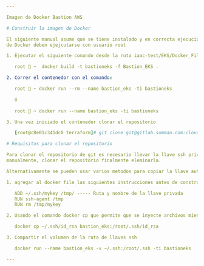 ```yaml
---

Imagen de Docker Bastion AWS

# Construir la imagen de Docker

El siguiente manual asume que se tiene instalado y en correcta ejecución Docker. Si el SO es una distribución basada en RHEL, los comandos
de Docker deben ejejcutarse con usuario root

1. Ejecutar el siguiente comando desde la ruta iaac-test/EKS/Docker_File/

   root  ~  docker build -t bastioneks -f Bastion_EKS .

2. Correr el contenedor con el comando:

   root  ~ docker run --rm --name bastion_eks -ti bastioneks

   ó
 
   root  ~ docker run --name bastion_eks -ti bastioneks

3. Una vez iniciado el contenedor clonar el repositorio

   [root@c8e01c341dc0 terraform]# git clone git@gitlab.summan.com:cloud_solutions/iaac-test.git

# Requisitos para clonar el repositorio

Para clonar el repositorio de git es necesario llevar la llave ssh privada al contenedor, por temas de seguridad recomiendo copiar la llave
manualmente, clonar el repositorio finalmente eleminarla.

Alternativamente se pueden usar varios metodos para copiar la llave automaticamente.

1. agregar al docker file las siguientes instrucciones antes de construir la imagen

   ADD ~/.ssh/mykey /tmp/ ----- Ruta y nombre de la llave privada
   RUN ssh-agent /tmp
   RUN rm /tmp/mykey

2. Usando el comando docker cp que permite que se inyecte archivos mientras se está ejecutando un contenedor.

   docker cp ~/.ssh/id_rsa bastion_eks:/root/.ssh/id_rsa

3. Compartir el volumen de la ruta de llaves ssh

   docker run --name bastion_eks -v ~/.ssh:/root/.ssh -ti bastioneks

---
```

